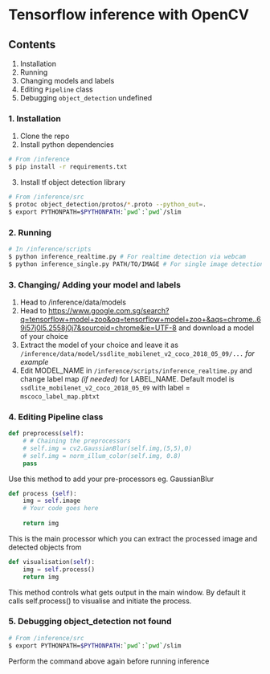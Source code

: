 # Tensorflow inference with OpenCV

## Contents
1. Installation
2. Running
3. Changing models and labels
4. Editing ```Pipeline``` class
5. Debugging ```object_detection``` undefined

### 1. Installation
1. Clone the repo
2. Install python dependencies
```bash
# From /inference
$ pip install -r requirements.txt
```
3. Install tf object detection library
```bash
# From /inference/src
$ protoc object_detection/protos/*.proto --python_out=.
$ export PYTHONPATH=$PYTHONPATH:`pwd`:`pwd`/slim
```

### 2. Running
```bash
# In /inference/scripts
$ python inference_realtime.py # For realtime detection via webcam
$ python inference_single.py PATH/TO/IMAGE # For single image detection
```

### 3. Changing/ Adding your model and labels
1. Head to /inference/data/models
2. Head to https://www.google.com.sg/search?q=tensorflow+model+zoo&oq=tensorflow+model+zoo+&aqs=chrome..69i57j0l5.2558j0j7&sourceid=chrome&ie=UTF-8 and download a model of your choice
3. Extract the model of your choice and leave it as ```/inference/data/model/ssdlite_mobilenet_v2_coco_2018_05_09/...``` *for example*
4. Edit MODEL_NAME in ```/inference/scripts/inference_realtime.py``` and change label map *(if needed)* for LABEL_NAME. Default model is ```ssdlite_mobilenet_v2_coco_2018_05_09``` with label = ```mscoco_label_map.pbtxt```


### 4. Editing Pipeline class
```python
def preprocess(self):
    # # Chaining the preprocessors
    # self.img = cv2.GaussianBlur(self.img,(5,5),0)
    # self.img = norm_illum_color(self.img, 0.8)
    pass
```
Use this method to add your pre-processors eg. GaussianBlur

```python
def process (self):
    img = self.image
    # Your code goes here
    
    return img
```
This is the main processor which you can extract the processed image and detected objects from

```python
def visualisation(self):
    img = self.process()
    return img
```
This method controls what gets output in the main window. By default it calls self.process() to visualise and initiate the process.


### 5. Debugging object_detection not found
```bash
# From /inference/src
$ export PYTHONPATH=$PYTHONPATH:`pwd`:`pwd`/slim
```
Perform the command above again before running inference
